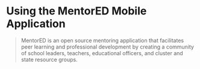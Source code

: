 # Using the MentorED Mobile Application

> MentorED is an open source mentoring application that facilitates peer
learning and professional development by creating a community of school
leaders, teachers, educational officers, and cluster and state resource
groups.
